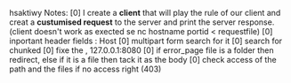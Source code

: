 hsaktiwy Notes:
[0] I create a **client** that will play the rule of our client and creat a **custumised request** to the server and print the server response. (client doesn't work as exected se nc hostname portid < requestfile)
[0] inportant header fields :  Host
[0] multipart form search for it
[0] search for chunked
[0] fixe the , 127.0.0.1:8080
[0] if error_page file is a folder then redirect, else if it is a file then tack it as the body
[0] check access of the path and the files if no access right (403)